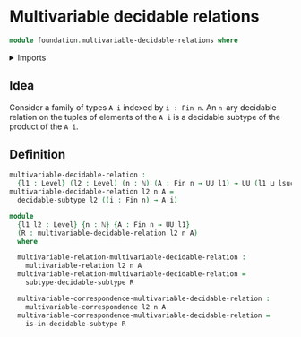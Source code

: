 # Multivariable decidable relations

```agda
module foundation.multivariable-decidable-relations where
```

<details><summary>Imports</summary>

```agda
open import elementary-number-theory.natural-numbers

open import foundation.decidable-subtypes
open import foundation.multivariable-correspondences
open import foundation.multivariable-relations
open import foundation.universe-levels

open import univalent-combinatorics.standard-finite-types
```

</details>

## Idea

Consider a family of types `A i` indexed by `i : Fin n`. An `n`-ary decidable relation on the tuples of elements of the `A i` is a decidable subtype of the product of the `A i`.

## Definition

```agda
multivariable-decidable-relation :
  {l1 : Level} (l2 : Level) (n : ℕ) (A : Fin n → UU l1) → UU (l1 ⊔ lsuc l2)
multivariable-decidable-relation l2 n A =
  decidable-subtype l2 ((i : Fin n) → A i)

module _
  {l1 l2 : Level} {n : ℕ} {A : Fin n → UU l1}
  (R : multivariable-decidable-relation l2 n A)
  where

  multivariable-relation-multivariable-decidable-relation :
    multivariable-relation l2 n A
  multivariable-relation-multivariable-decidable-relation =
    subtype-decidable-subtype R

  multivariable-correspondence-multivariable-decidable-relation :
    multivariable-correspondence l2 n A
  multivariable-correspondence-multivariable-decidable-relation =
    is-in-decidable-subtype R
```
